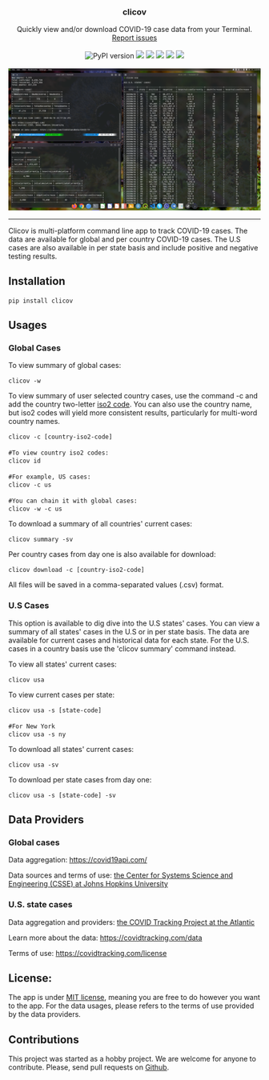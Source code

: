 <h3 align='center'>clicov</h3>
<p align='center'>Quickly view and/or download COVID-19 case data from your Terminal.
    <br><a href='https://github.com/hhandika/clicov/issues'>Report issues</a></br>
    <br>
    <img src="https://img.shields.io/pypi/v/clicov" alt="PyPI version">
    <img src='https://img.shields.io/github/license/hhandika/clicov'>
    <img src='https://img.shields.io/pypi/pyversions/clicov'>
    <img src='https://img.shields.io/pypi/implementation/clicov'>
    <img src='https://img.shields.io/github/languages/code-size/hhandika/clicov'>
    <img src='https://img.shields.io/pypi/wheel/clicov'>
    </br>
    <br>
    <img alt='https://github.com/hhandika/clicov/blob/master/static/screenshot-2.png' src='https://github.com/hhandika/clicov/blob/master/static/screenshot-2.png'>
    </br>
</p>
<hr/>
Clicov is multi-platform command line app to track COVID-19 cases. The data are available for global and per country COVID-19 cases. The U.S cases are also available in per state basis and include positive and negative testing results.

## Installation

```
pip install clicov
```

## Usages
### Global Cases

To view summary of global cases:

```
clicov -w
```

To view summary of user selected country cases, use the command -c and add the country two-letter <a href='https://www.iban.com/country-codes'>iso2 code</a>. You can also use the country name, but iso2 codes will yield more consistent results, particularly for multi-word country names.

```
clicov -c [country-iso2-code]

#To view country iso2 codes:
clicov id

#For example, US cases:
clicov -c us

#You can chain it with global cases:
clicov -w -c us
```

To download a summary of all countries' current cases:

```
clicov summary -sv
```

Per country cases from day one is also available for download:

```
clicov download -c [country-iso2-code]
```
All files will be saved in a comma-separated values (.csv) format.

### U.S Cases

This option is available to dig dive into the U.S states' cases. You can view a summary of all states' cases in the U.S or in per state basis. The data are available for current cases and historical data for each state. For the U.S. cases in a country basis use the 'clicov summary' command instead.

To view all states' current  cases:

```
clicov usa
```

To view current cases per state:

```
clicov usa -s [state-code]

#For New York
clicov usa -s ny
```

To download all states' current cases:

```
clicov usa -sv
```

To download per state cases from day one:

```
clicov usa -s [state-code] -sv
```

## Data Providers

### Global cases

Data aggregation: https://covid19api.com/

Data sources and terms of use: <a href='https://github.com/CSSEGISandData/COVID-19'>the Center for Systems Science and Engineering (CSSE) at Johns Hopkins University</a>

### U.S. state cases

Data aggregation and providers: <a href='https://covidtracking.com/api'>the COVID Tracking Project at the Atlantic</a>

Learn more about the data: https://covidtracking.com/data

Terms of use: https://covidtracking.com/license

## License:
The app is under <a href='https://github.com/hhandika/clicov/blob/master/LICENSE'>MIT license</a>, meaning you are free to do however you want to the app. For the data usages, please refers to the terms of use provided by the data providers.

## Contributions
This project was started as a hobby project. We are welcome for anyone to contribute. Please, send pull requests on <a href='https://github.com/hhandika/clicov/pulls'>Github</a>. 
 
